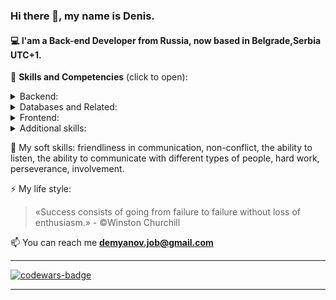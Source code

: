 ### Hi there 👋, my name is Denis. 
#### 💻 I'am a Back-end Developer from Russia, now based in Belgrade,Serbia UTC+1.

👷 **Skills and Competencies** (click to open):
</br>
<details>
  <summary>Backend:</summary>
  <br>
  <ul>
    <li>Python</li>
    <li>Django</li>
    <li>Django REST framework</li>
    <li>Git</li>
    <li>Linux console</li>
    <li>Deployment experience</li>
    <li>pyTelegramBotAPI</li>
  </ul>
</details>

<details>
  <summary>Databases and Related:</summary>
  </br>
  <ul>
    <li>Django ORM</li>
    <li>SQL syntax</li>
    <li>PostgreSQL</li>
  </ul>
</details>

<details>
  <summary>Frontend:</summary>
  <br>
  <ul>
    <li>HTML</li>
    <li>CSS</li>
    <li>JavaScript</li>
  </ul>
</details>
  
<details>
  <summary>Additional skills:</summary>
  <br>
  <ul>
    <li>English language A2-B1</li>
    <li>Understanding of OOP (Object-Oriented Programming)</li>
    <li>Optimization of Django ORM queries to the database</li>
    <li>Code documentation</li>
  </ul>
</details>

👯 My soft skills: friendliness in communication, non-conflict, the ability to listen, the ability to communicate with different types of people, hard work, perseverance, involvement.

⚡ My life style: 
<blockquote>«Success consists of going from failure to failure without loss of enthusiasm.»
- ©Winston Churchill</blockquote>

📫 You can reach me **demyanov.job@gmail.com**
<hr>
<a href="default.asp" style=""><img src="https://www.codewars.com/users/Druidae/badges/large" alt="codewars-badge" style="text-align: center"></a>
<hr>
<!--
**Druidae/druidae** is a ✨ _special_ ✨ repository because its `README.md` (this file) appears on your GitHub profile.

Here are some ideas to get you started:

- 🔭 I’m currently working on ...
- 🌱 I’m currently learning ...
- 👯 I’m looking to collaborate on ...
- 🤔 I’m looking for help with ...
- 💬 Ask me about ...
- 📫 How to reach me: ...
- 😄 Pronouns: ...
- ⚡ Fun fact: ...
-->
